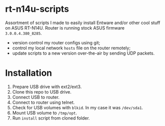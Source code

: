 # rt-n14u-scripts
Assortment of scripts I made to easily install Entware and/or other cool stuff on ASUS RT-N14U. Router is running stock ASUS firmware `3.0.0.4.380_8285`. 
- version control my router configs using git;
- control my local network `hosts` file on the router remotely;
- update scripts to a new version over-the-air by sending UDP packets.

# Installation
1. Prepare USB drive with ext2/ext3.
2. Clone this repo to USB drive.
3. Connect USB to router.
4. Connect to router using telnet.
5. Check for USB volumes with `blkid`. In my case it was `/dev/sda1`.
6. Mount USB volume to `/tmp/opt`.
7. Run `install` script from cloned folder.
